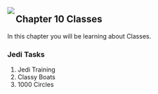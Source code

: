 <img align="left" src="http://hermonswebsites.com/Classes/CS/python.png"><H2>Chapter 10 Classes</H2>

In this chapter you will be learning about Classes. 


<h3>Jedi Tasks</h3>
<ol>
    <li>Jedi Training</li>
  <li>Classy Boats</li>
  <li>1000 Circles</li>
  </ol>


